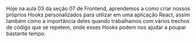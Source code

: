 Hoje na aula 03 da seção 07 de Frontend, aprendemos a como criar nossos próprios Hooks personalizados para utilizar em uma aplicação React, assim também como a importância deles quando trabalhamos com vários trechos de código que se repetem, onde esses Hooks podem nos ajudar a poupar bastante tempo.
